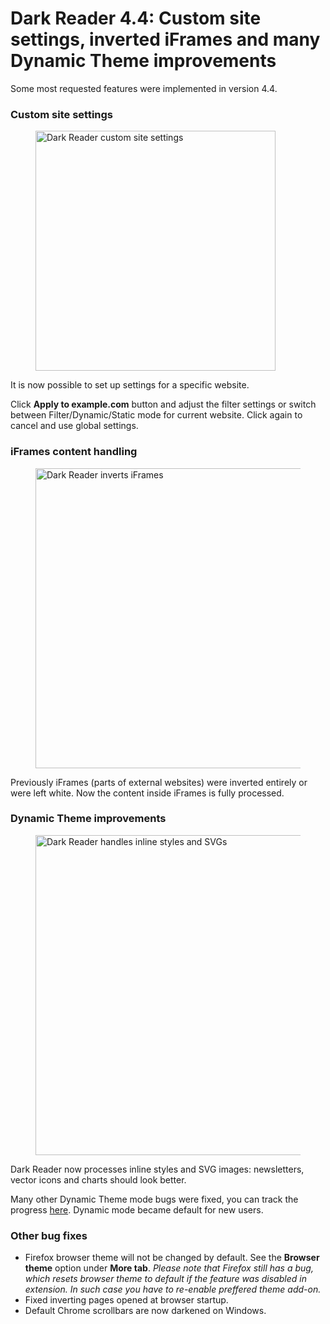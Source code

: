 # Dark Reader 4.4: Custom site settings, inverted iFrames and many Dynamic Theme improvements

Some most requested features were implemented in version 4.4.

### Custom site settings

<figure>
    <img src="/images/darkreader-custom-site-settings.png" alt="Dark Reader custom site settings" style="width: 24rem;" />
</figure>

It is now possible to set up settings for a specific website.

Click **Apply to example.com** button and adjust the filter settings or switch between Filter/Dynamic/Static mode for current website. Click again to cancel and use global settings.

### iFrames content handling

<figure>
    <img src="/images/darkreader-inverts-iframes.png" alt="Dark Reader inverts iFrames" style="width: 30rem;" />
</figure>

Previously iFrames (parts of external websites) were inverted entirely or were left white.
Now the content inside iFrames is fully processed.

### Dynamic Theme improvements

<figure>
    <img src="/images/darkreader-handles-svg.png" alt="Dark Reader handles inline styles and SVGs" style="width: 32rem;" />
</figure>

Dark Reader now processes inline styles and SVG images: newsletters, vector icons and charts should look better.

Many other Dynamic Theme mode bugs were fixed, you can track the progress [here](https://github.com/darkreader/darkreader/commits). Dynamic mode became default for new users.

### Other bug fixes
- Firefox browser theme will not be changed by default.
See the **Browser theme** option under **More tab**.
*Please note that Firefox still has a bug, which resets browser theme to default
if the feature was disabled in extension. In such case you have to re-enable preffered theme add-on.*
- Fixed inverting pages opened at browser startup.
- Default Chrome scrollbars are now darkened on Windows.
